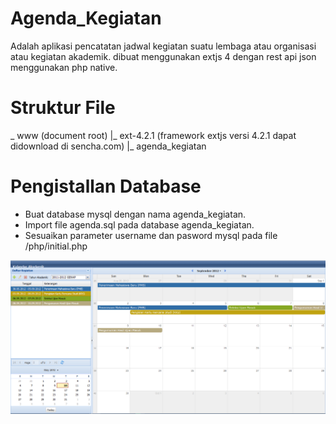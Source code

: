 Agenda_Kegiatan
===============

Adalah aplikasi pencatatan jadwal kegiatan suatu lembaga atau organisasi atau kegiatan akademik. dibuat menggunakan extjs 4 dengan rest api json menggunakan php native.


Struktur File
===============

_ www (document root)
 |_ ext-4.2.1 (framework extjs versi 4.2.1 dapat didownload di sencha.com)
 |_ agenda_kegiatan


Pengistallan Database
======================
- Buat database mysql dengan nama agenda_kegiatan.
- Import file agenda.sql pada database agenda_kegiatan.
- Sesuaikan parameter username dan pasword mysql pada file /php/initial.php

<img src="screenshot.png" />
